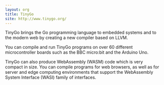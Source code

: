```yaml
---
layout: org
title: TinyGo 
site: http://www.tinygo.org/
---
```

TinyGo brings the Go programming language to embedded systems and to the modern
web by creating a new compiler based on LLVM.

You can compile and run TinyGo programs on over 60 different microcontroller 
boards such as the BBC micro:bit and the Arduino Uno.

TinyGo can also produce WebAssembly (WASM) code which is very compact in size.
You can compile programs for web browsers, as well as for server and edge 
computing environments that support the WebAssembly System Interface (WASI)
family of interfaces.

